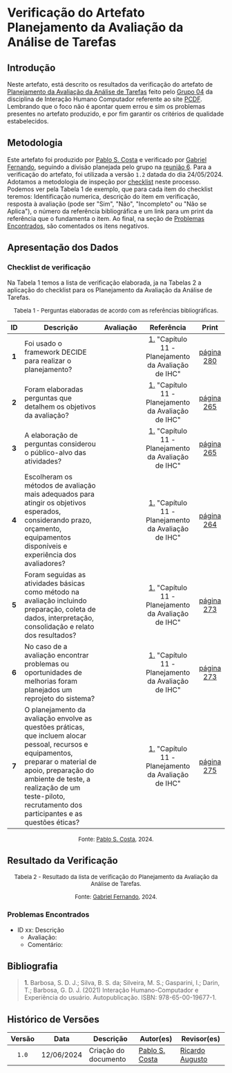 # Verificação do Artefato Planejamento da Avaliação da Análise de Tarefas

## Introdução

Neste artefato, está descrito os resultados da verificação do artefato de [Planejamento da Avaliação da Análise de Tarefas](https://interacao-humano-computador.github.io/2024.1-PCDF/design/Nivel1/analise_tarefas/planejamento_avalia%C3%A7%C3%A3o/) feito pelo [Grupo 04](https://interacao-humano-computador.github.io/2024.1-PCDF/) da disciplina de Interação Humano Computador referente ao site [PCDF](https://www.pcdf.df.gov.br/). Lembrando que o foco não é apontar quem errou e sim os problemas presentes no artefato produzido, e por fim garantir os critérios de qualidade estabelecidos.

## Metodologia

Este artefato foi produzido por [Pablo S. Costa][PabloGH] e verificado por [Gabriel Fernando][GabrielFGH], seguindo a divisão planejada pelo grupo na [reunião 6](https://interacao-humano-computador.github.io/2024.1-Correios/atas/ata6/). Para a verificação do artefato, foi utilizada a versão `1.2` datada do dia 24/05/2024. Adotamos a metodologia de inspeção por [checklist](#checklist-de-verificacao) neste processo. Podemos ver pela Tabela 1 de exemplo, que para cada item do checklist teremos: Identificação numerica, descrição do item em verificação, resposta à avaliação (pode ser "Sim", "Não", "Incompleto" ou "Não se Aplica"), o número da referência bibliográfica e um link para um print da referência que o fundamenta o item. Ao final, na seção de [Problemas Encontrados](#problemas-encontrados), são comentados os itens negativos.

## Apresentação dos Dados

### Checklist de verificação

Na Tabela 1 temos a lista de verificação elaborada, ja na Tabelas 2 a aplicação do checklist para os Planejamento da Avaliação da Análise de Tarefas. 

<font size="2"><p style="text-align: center">Tabela 1 - Perguntas elaboradas de acordo com as referências bibliográficas.</p></font>

<center>

| ID | Descrição | Avaliação | Referência | Print |
|:--:| --------- | :-------: | :--------: | :---: |
| **1** | Foi usado o framework DECIDE para realizar o planejamento? |  | <a href="#ref1">1.</a> "Capítulo 11 - Planejamento da Avaliação de IHC"  | [página 280](../../../../../assets/prints_verificacao/pablo/planejamento_avaliacao_hta/1.jpeg) |
| **2** | Foram elaboradas perguntas que detalhem os objetivos da avaliação? |  | <a href="#ref1">1.</a> "Capítulo 11 - Planejamento da Avaliação de IHC"  | [página 265](../../../../../assets/prints_verificacao/pablo/planejamento_avaliacao_hta/2%20e%203.jpeg) |
| **3** | A elaboração de perguntas considerou o público-alvo das atividades? |  | <a href="#ref1">1.</a> "Capítulo 11 - Planejamento da Avaliação de IHC"  | [página 265](../../../../../assets/prints_verificacao/pablo/planejamento_avaliacao_hta/2%20e%203.jpeg) |
| **4** | Escolheram os métodos de avaliação mais adequados para atingir os objetivos esperados, considerando prazo, orçamento, equipamentos disponíveis e experiência dos avaliadores? |  | <a href="#ref1">1.</a> "Capítulo 11 - Planejamento da Avaliação de IHC"  | [página 264](../../../../../assets/prints_verificacao/pablo/planejamento_avaliacao_hta/4.jpeg) |
| **5** | Foram seguidas as atividades básicas como método na avaliação incluindo preparação, coleta de dados, interpretação, consolidação e relato dos resultados? |  | <a href="#ref1">1.</a> "Capítulo 11 - Planejamento da Avaliação de IHC"  | [página 273](../../../../../assets/prints_verificacao/pablo/planejamento_avaliacao_hta/5.jpeg) |
| **6** | No caso de a avaliação encontrar problemas ou oportunidades de melhorias foram planejados um reprojeto do sistema? |  | <a href="#ref1">1.</a> "Capítulo 11 - Planejamento da Avaliação de IHC"  | [página 273](../../../../../assets/prints_verificacao/pablo/planejamento_avaliacao_hta/6.jpeg) |
| **7** | O planejamento da avaliação envolve as questões práticas, que incluem alocar pessoal, recursos e equipamentos, preparar o material de apoio, preparação do ambiente de teste, a realização de um teste-piloto, recrutamento dos participantes e as questões éticas? |  | <a href="#ref1">1.</a> "Capítulo 11 - Planejamento da Avaliação de IHC"  | [página 275](../../../../../assets/prints_verificacao/pablo/planejamento_avaliacao_hta/7.jpeg) |

</center>

<font size="2"><p style="text-align: center">Fonte: [Pablo S. Costa][PabloGH], 2024.</p></font>

## Resultado da Verificação

<font size="2"><p style="text-align: center">Tabela 2 - Resultado da lista de verificação do Planejamento da Avaliação da Análise de Tarefas.</p></font>

<center>



</center>

<font size="2"><p style="text-align: center">Fonte: [Gabriel Fernando][GabrielFGH], 2024.</p></font>

### Problemas Encontrados

- ID xx: Descrição
    - Avaliação:
    - Comentário:


## Bibliografia

> <a id="ref1">1.</a> Barbosa, S. D. J.; Silva, B. S. da; Silveira, M. S.; Gasparini, I.; Darin, T.; Barbosa, G. D. J. (2021) Interação Humano-Computador e Experiência do usuário. Autopublicação. ISBN: 978-65-00-19677-1.

## Histórico de Versões

| Versão | Data | Descrição | Autor(es) | Revisor(es) |
| :----: | :--: | --------- | ----------- | ------ |
| `1.0`  | 12/06/2024 | Criação do documento |[Pablo S. Costa][PabloGH] | [Ricardo Augusto][RicardoGH] |

[ClaudioGH]: https://github.com/claudiohsc
[EliasGH]: https://github.com/EliasOliver21
[GabrielBGH]: https://github.com/Bertolazi
[GabrielFGH]: https://github.com/MMcLovin
[PabloGH]: https://github.com/pabloheika
[RicardoGH]: https://www.github.com/avmricardo